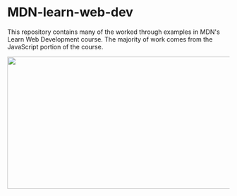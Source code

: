 # MDN-learn-web-dev
This repository contains many of the worked through examples in MDN's Learn Web Development course. The majority of work comes from the JavaScript portion of the course. 

<img src="https://i.gyazo.com/9ee25c3d8ef0040ab72341b80d477c07.gif" width="600" height="300" />
